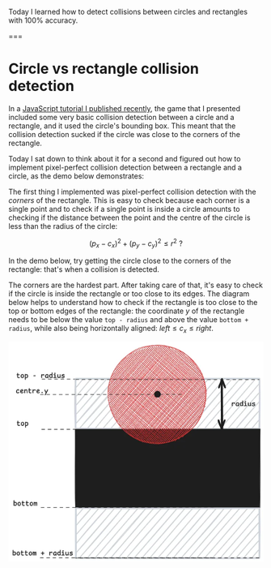 Today I learned how to detect collisions between circles and rectangles with 100% accuracy.

===


# Circle vs rectangle collision detection

In a [JavaScript tutorial I published recently](/blog/javascript-2d-scrolling-game-tutorial), the game that I presented included some very basic collision detection between a circle and a rectangle, and it used the circle's bounding box.
This meant that the collision detection sucked if the circle was close to the corners of the rectangle.

Today I sat down to think about it for a second and figured out how to implement pixel-perfect collision detection between a rectangle and a circle, as the demo below demonstrates:

<canvas id="mainCanvas1" style="background:var(--ui); margin: auto; display: block;"></canvas>

<script>
    const canvas1 = document.getElementById("mainCanvas1");
    const ctx1 = canvas1.getContext("2d");

    const WIDTH = Math.min(600, 0.95 * document.documentElement.clientWidth);
    const HEIGHT = 400;
    canvas1.width = WIDTH;
    canvas1.height = HEIGHT;

    var style = window.getComputedStyle(document.body);
    const RED = style.getPropertyValue("--re");
    const GREEN = style.getPropertyValue("--gr");
    const CIRCLE_COLOUR = style.getPropertyValue("--tx");

    const radius = 25;

    function draw1(evt) {
        ctx1.clearRect(0, 0, canvas1.width, canvas1.height);

        // Get mouse position.
        var rect = canvas1.getBoundingClientRect();
        var x = evt.clientX - rect.left;
        var y = evt.clientY - rect.top;

        // Draw the rectangle.
        ctx1.fillStyle = collision(x, y) ? RED : GREEN;
        ctx1.fillRect(WIDTH / 4, HEIGHT / 4, WIDTH / 2, HEIGHT / 2);

        // Draw the circle.
        ctx1.fillStyle = CIRCLE_COLOUR;
        ctx1.beginPath();
        ctx1.arc(x, y, radius, 0, 2 * Math.PI);
        ctx1.fill();
    }

    function collision(x, y) {
        var left = WIDTH / 4, right = 3 * WIDTH / 4;
        var top = HEIGHT / 4, bottom = 3 * HEIGHT / 4;
        var corners = [
            { x: left, y: top },
            { x: right, y: top },
            { x: left, y: bottom },
            { x: right, y: bottom },
        ];
        for (var c of corners) {
            if ((c.x - x) ** 2 + (c.y - y) ** 2 <= radius ** 2) {
                return true;
            }
        }
        return (x >= left - radius && x <= right + radius && y >= top && y <= bottom) || (x >= left && x <= right && y >= top - radius && y <= bottom + radius);
    }

    document.addEventListener(
        "mousemove",
        draw1,
    );
</script>


The first thing I implemented was pixel-perfect collision detection with the _corners_ of the rectangle.
This is easy to check because each corner is a single point and to check if a single point is inside a circle amounts to checking if the distance between the point and the centre of the circle is less than the radius of the circle:

$$
(p_x - c_x)^2 + (p_y - c_y)^2 \leq r^2\ ?
$$

In the demo below, try getting the circle close to the corners of the rectangle: that's when a collision is detected.

<canvas id="mainCanvas2" style="background:var(--ui); margin: auto; display: block;"></canvas>

<script>
    const canvas2 = document.getElementById("mainCanvas2");
    const ctx2 = canvas2.getContext("2d");

    const WIDTH = Math.min(600, 0.95 * document.documentElement.clientWidth);
    const HEIGHT = 400;
    canvas2.width = WIDTH;
    canvas2.height = HEIGHT;

    var style = window.getComputedStyle(document.body);
    const RED = style.getPropertyValue("--re");
    const GREEN = style.getPropertyValue("--gr");
    const CIRCLE_COLOUR = style.getPropertyValue("--tx");

    const radius = 25;

    function draw2(evt) {
        ctx2.clearRect(0, 0, canvas2.width, canvas2.height);

        // Get mouse position.
        var rect = canvas2.getBoundingClientRect();
        var x = evt.clientX - rect.left;
        var y = evt.clientY - rect.top;

        // Draw the rectangle.
        ctx2.fillStyle = collision(x, y) ? RED : GREEN;
        ctx2.fillRect(WIDTH / 4, HEIGHT / 4, WIDTH / 2, HEIGHT / 2);

        // Draw the circle.
        ctx2.fillStyle = CIRCLE_COLOUR;
        ctx2.beginPath();
        ctx2.arc(x, y, radius, 0, 2 * Math.PI);
        ctx2.fill();
    }

    function collision(x, y) {
        var left = WIDTH / 4, right = 3 * WIDTH / 4;
        var top = HEIGHT / 4, bottom = 3 * HEIGHT / 4;
        var corners = [
            { x: left, y: top },
            { x: right, y: top },
            { x: left, y: bottom },
            { x: right, y: bottom },
        ];
        for (var c of corners) {
            if ((c.x - x) ** 2 + (c.y - y) ** 2 <= radius ** 2) {
                return true;
            }
        }
        return false;
    }

    document.addEventListener(
        "mousemove",
        draw2,
    );
</script>

The corners are the hardest part.
After taking care of that, it's easy to check if the circle is inside the rectangle or too close to its edges.
The diagram below helps to understand how to check if the rectangle is too close to the top or bottom edges of the rectangle: the coordinate $y$ of the rectangle needs to be below the value `top - radius` and above the value `bottom + radius`, while also being horizontally aligned: $left \leq c_x \leq right$.

![Diagram showing how to do the calculations to check if the ball is colliding with the rectangle along the vertical direction.](_ball_rectangle_collision.webp "Checking if the ball is colliding with the top or bottom edges.")
